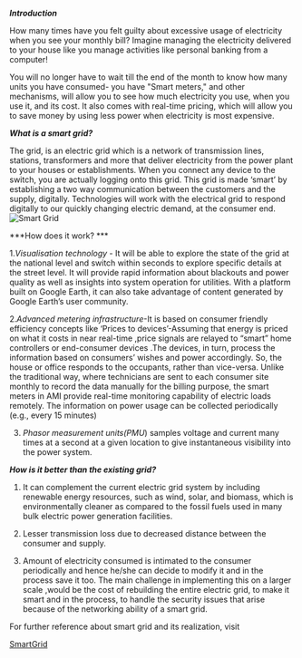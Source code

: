 ***Introduction***

How many times have you felt guilty about excessive usage of electricity
when you see your monthly bill? Imagine managing the electricity
delivered to your house like you manage activities like personal banking
from a computer!

You will no longer have to wait till the end of the month to know how
many units you have consumed- you have "Smart meters," and other
mechanisms, will allow you to see how much electricity you use, when you
use it, and its cost. It also comes with real-time pricing, which will
allow you to save money by using less power when electricity is most
expensive.

***What is a smart grid?***

The grid, is an electric grid which is a network of transmission lines,
stations, transformers and more that deliver electricity from the power
plant to your houses or establishments. When you connect any device to
the switch, you are actually logging onto this grid. This grid is made
‘smart’ by establishing a two way communication between the customers
and the supply, digitally. Technologies will work with the electrical
grid to respond digitally to our quickly changing electric demand, at
the consumer end.
![Smart Grid](./media/image1.gif)

***How does it work? ***

1.*Visualisation technology* - It will be able to explore the state of
the grid at the national level and switch within seconds to explore
specific details at the street level. It will provide rapid information
about blackouts and power quality as well as insights into system
operation for utilities. With a platform built on Google Earth, it can
also take advantage of content generated by Google Earth’s user
community.

2.*Advanced metering infrastructure*-It is based on consumer friendly
efficiency concepts like ‘Prices to devices’-Assuming that energy is
priced on what it costs in near real-time ,price signals are relayed to
“smart” home controllers or end-consumer devices .The devices, in turn,
process the information based on consumers’ wishes and power
accordingly. So, the house or office responds to the occupants, rather
than vice-versa. Unlike the traditional way, where technicians are sent
to each consumer site monthly to record the data manually for the
billing purpose, the smart meters in AMI provide real-time monitoring
capability of electric loads remotely. The information on power usage
can be collected periodically (e.g., every 15 minutes)

3. *Phasor measurement units(PMU*) samples voltage and current many
times at a second at a given location to give instantaneous visibility
into the power system.

***How is it better than the existing grid?***

1.  It can complement the current electric grid system by including
    renewable energy resources, such as wind, solar, and biomass, which
    is environmentally cleaner as compared to the fossil fuels used in
    many bulk electric power generation facilities.

2.  Lesser transmission loss due to decreased distance between the
    consumer and supply.

3.  Amount of electricity consumed is intimated to the consumer
    periodically and hence he/she can decide to modify it and in the
    process save it too. The main challenge in implementing this on a
    larger scale ,would be the cost of rebuilding the entire electric
    grid, to make it smart and in the process, to handle the security
    issues that arise because of the networking ability of a smart grid.

For further reference about smart grid and its realization, visit

[SmartGrid](https://energy.gov/oe/activities/technology-development/grid-modernization-and-smart-grid)
